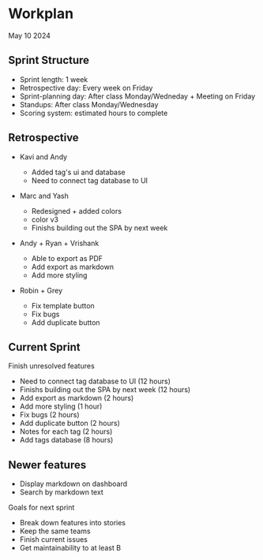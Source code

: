 # Workplan

May 10 2024

## Sprint Structure

- Sprint length: 1 week
- Retrospective day: Every week on Friday
- Sprint-planning day: After class Monday/Wedneday + Meeting on Friday
- Standups: After class Monday/Wednesday
- Scoring system: estimated hours to complete

## Retrospective

- Kavi and Andy

  - Added tag's ui and database
  - Need to connect tag database to UI

- Marc and Yash

  - Redesigned + added colors
  - color v3
  - Finishs building out the SPA by next week

- Andy + Ryan + Vrishank

  - Able to export as PDF
  - Add export as markdown
  - Add more styling

- Robin + Grey
  - Fix template button
  - Fix bugs
  - Add duplicate button

## Current Sprint

Finish unresolved features

- Need to connect tag database to UI (12 hours)
- Finishs building out the SPA by next week (12 hours)
- Add export as markdown (2 hours)
- Add more styling (1 hour)
- Fix bugs (2 hours)
- Add duplicate button (2 hours)
- Notes for each tag (2 hours)
- Add tags database (8 hours)

## Newer features

- Display markdown on dashboard
- Search by markdown text

Goals for next sprint

- Break down features into stories
- Keep the same teams
- Finish current issues
- Get maintainability to at least B
